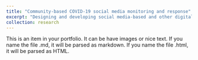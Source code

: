 ```yaml
---
title: "Community-based COVID-19 social media monitoring and response"
excerpt: "Designing and developing social media-based and other digital tools to support partners in Black and Latinx communities in Georgia in addressing COVID-19 vaccine hesitancy and misinformation<br/><img src='/images/covid-social-media-dashboard.png'>"
collection: research
---
```


This is an item in your portfolio. It can be have images or nice text. If you name the file .md, it will be parsed as markdown. If you name the file .html, it will be parsed as HTML. 
